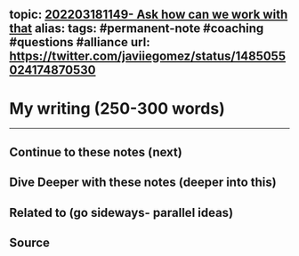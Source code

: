 topic: [202203181149- Ask how can we work with that](.md)
alias: 
tags: #permanent-note #coaching #questions #alliance
url: https://twitter.com/javiiegomez/status/1485055024174870530
---

# My writing (250-300 words)

---
## Continue to these notes (next)

## Dive Deeper with these notes (deeper into this)
		
## Related to (go sideways- parallel ideas)
	
## Source